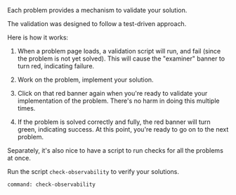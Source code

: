 
Each problem provides a mechanism to validate your solution.

The validation was designed to follow a test-driven approach.

Here is how it works:

1. When a problem page loads, a validation script will run, and fail (since the problem is not yet solved).  This will cause the "examiner" banner to turn red, indicating failure.

1. Work on the problem, implement your solution.

1. Click on that red banner again when you're ready to validate your implementation of the problem.  There's no harm in doing this multiple times.

1. If the problem is solved correctly and fully, the red banner will turn green, indicating success. At this point, you're ready to go on to the next problem.

Separately, it's also nice to have a script to run checks for all the problems at once.

Run the script `check-observability` to verify your solutions.

```terminal:execute
command: check-observability
```
